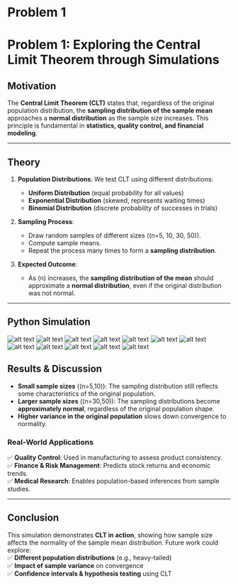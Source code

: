 # Problem 1
# **Problem 1: Exploring the Central Limit Theorem through Simulations**  

## **Motivation**  
The **Central Limit Theorem (CLT)** states that, regardless of the original population distribution, the **sampling distribution of the sample mean** approaches a **normal distribution** as the sample size increases. This principle is fundamental in **statistics, quality control, and financial modeling**.  

---

## **Theory**  

1. **Population Distributions**: We test CLT using different distributions:  
   - **Uniform Distribution** (equal probability for all values)  
   - **Exponential Distribution** (skewed, represents waiting times)  
   - **Binomial Distribution** (discrete probability of successes in trials)  

2. **Sampling Process**:  
   - Draw random samples of different sizes (\(n=5, 10, 30, 50\)).  
   - Compute sample means.  
   - Repeat the process many times to form a **sampling distribution**.  

3. **Expected Outcome**:  
   - As \(n\) increases, the **sampling distribution of the mean** should approximate a **normal distribution**, even if the original distribution was not normal.  

---

## **Python Simulation**  
![alt text](image.png)
![alt text](image-1.png)
![alt text](image-2.png)
![alt text](image-3.png)
![alt text](image-4.png)
![alt text](image-5.png)
![alt text](image-6.png)
![alt text](image-8.png)
![alt text](image-9.png)
![alt text](image-12.png)
![alt text](image-13.png)
![alt text](image-14.png)
## **Results & Discussion**  
- **Small sample sizes** (\(n=5,10\)): The sampling distribution still reflects some characteristics of the original population.  
- **Larger sample sizes** (\(n=30,50\)): The sampling distributions become **approximately normal**, regardless of the original population shape.  
- **Higher variance in the original population** slows down convergence to normality.  

### **Real-World Applications**  
✅ **Quality Control**: Used in manufacturing to assess product consistency.  
✅ **Finance & Risk Management**: Predicts stock returns and economic trends.  
✅ **Medical Research**: Enables population-based inferences from sample studies.  

---

## **Conclusion**  
This simulation demonstrates **CLT in action**, showing how sample size affects the normality of the sample mean distribution. Future work could explore:  
✅ **Different population distributions** (e.g., heavy-tailed)  
✅ **Impact of sample variance** on convergence  
✅ **Confidence intervals & hypothesis testing** using CLT
